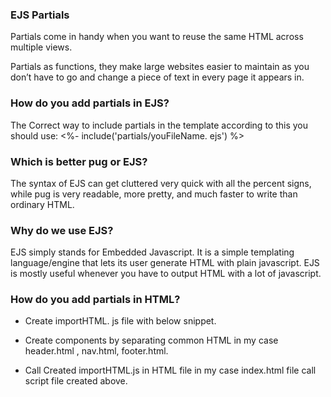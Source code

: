 ### EJS Partials

Partials come in handy when you want to reuse the same HTML across multiple views.

Partials as functions, they make large websites easier to maintain as you don’t have to go and change a piece of text in every page it appears in.

### How do you add partials in EJS?

The Correct way to include partials in the template according to this you should use: <%- include('partials/youFileName. ejs') %> 

### Which is better pug or EJS?

 The syntax of EJS can get cluttered very quick with all the percent signs, while pug is very readable, more pretty, and much faster to write than ordinary HTML.

 ### Why do we use EJS?

 EJS simply stands for Embedded Javascript. It is a simple templating language/engine that lets its user generate HTML with plain javascript. EJS is mostly useful whenever you have to output HTML with a lot of javascript.

 ### How do you add partials in HTML?

* Create importHTML. js file with below snippet.

* Create components by separating common HTML in my case header.html , nav.html, footer.html.
* Call Created importHTML.js in HTML file in my case index.html file call script file created above.

